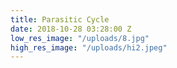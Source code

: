 ```yaml
---
title: Parasitic Cycle
date: 2018-10-28 03:28:00 Z
low_res_image: "/uploads/8.jpg"
high_res_image: "/uploads/hi2.jpeg"
---
```



